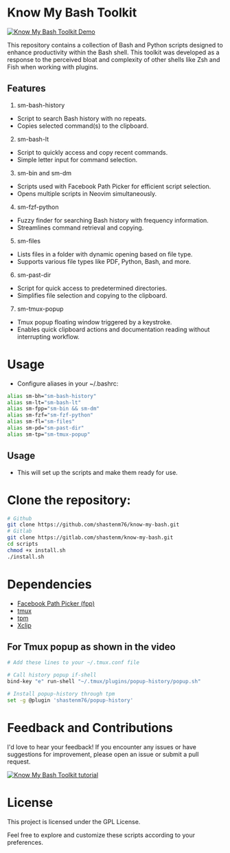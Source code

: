 # Know My Bash Toolkit

[![Know My Bash Toolkit Demo](https://i.imgur.com/VWcLpuN.png)](https://youtu.be/Mwkfrb-sUME)

This repository contains a collection of Bash and Python scripts designed to enhance productivity within the Bash shell. This toolkit was developed as a response to the perceived bloat and complexity of other shells like Zsh and Fish when working with plugins.

## Features

1. sm-bash-history
- Script to search Bash history with no repeats.
- Copies selected command(s) to the clipboard.

2. sm-bash-lt
- Script to quickly access and copy recent commands.
- Simple letter input for command selection.

3. sm-bin and sm-dm
- Scripts used with Facebook Path Picker for efficient script selection.
- Opens multiple scripts in Neovim simultaneously.

4. sm-fzf-python
- Fuzzy finder for searching Bash history with frequency information.
- Streamlines command retrieval and copying.

5. sm-files
- Lists files in a folder with dynamic opening based on file type.
- Supports various file types like PDF, Python, Bash, and more.

6. sm-past-dir
- Script for quick access to predetermined directories.
- Simplifies file selection and copying to the clipboard.

7. sm-tmux-popup
- Tmux popup floating window triggered by a keystroke.
- Enables quick clipboard actions and documentation reading without interrupting workflow.

# Usage
- Configure aliases in your ~/.bashrc:
```bash
alias sm-bh="sm-bash-history"
alias sm-lt="sm-bash-lt"
alias sm-fpp="sm-bin && sm-dm"
alias sm-fzf="sm-fzf-python"
alias sm-fl="sm-files"
alias sm-pd="sm-past-dir"
alias sm-tp="sm-tmux-popup"


```
## Usage

- This will set up the scripts and make them ready for use.

 # Clone the repository:

   ```bash
   # Github
   git clone https://github.com/shastenm76/know-my-bash.git
   # Gitlab
   git clone https://gitlab.com/shastenm/know-my-bash.git
   cd scripts
   chmod +x install.sh 
   ./install.sh 

```


# Dependencies
- [Facebook Path Picker (fpp)](https://facebook.github.io/PathPicker/)
- [tmux](https://github.com/tmux/tmux/wiki)
- [tpm](https://github.com/tmux-plugins/tpm)
- [Xclip](https://github.com/astrand/xclip)

## For Tmux popup as shown in the video
```bash
# Add these lines to your ~/.tmux.conf file

# Call history popup if-shell
bind-key "e" run-shell "~/.tmux/plugins/popup-history/popup.sh"

# Install popup-history through tpm
set -g @plugin 'shastenm76/popup-history'
```

# Feedback and Contributions
I'd love to hear your feedback! If you encounter any issues or have suggestions for improvement, please open an issue or submit a pull request.

[![Know My Bash Toolkit tutorial](https://i.imgur.com/MUthHFV.png)](https://youtu.be/R3lsBudaaT0)
# License
This project is licensed under the GPL License.

Feel free to explore and customize these scripts according to your preferences.
